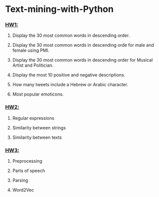 # Text-mining-with-Python

### <ins> HW1:</ins> 

1. Display the 30 most common words in descending order.

2. Display the 30 most common words in descending orde for male and female using PMI.

3. Display the 30 most common words in descending order for Musical Artist and Politician.

4. Display the most 10 positive and negative descriptions.

5. How many tweets include a Hebrew or Arabic character.

6. Most popular emoticons.

### <ins> HW2:</ins> 

1. Regular expressions

2. Similarity between strings

3. Similarity between texts

### <ins> HW3:</ins> 

1. Preprocessing

2. Parts of speech

3. Parsing

4. Word2Vec
